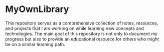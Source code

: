 # MyOwnLibrary
This repository serves as a comprehensive collection of notes, resources, and projects that I am working on while learning new concepts and technologies. The main goal of this repository is not only to document my progress but also to provide an educational resource for others who might be on a similar learning path.
